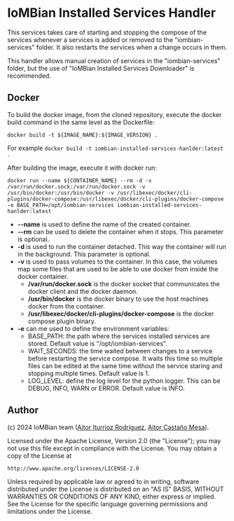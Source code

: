 # IoMBian Installed Services Handler

This services takes care of starting and stopping the compose of the services whenever a services is added or removed to the "iombian-services" folder.
It also restarts the services when a change occurs in them.

This handler allows manual creation of services in the "iombian-services" folder, but the use of "IoMBian Installed Services Downloader" is recommended.

## Docker
To build the docker image, from the cloned repository, execute the docker build command in the same level as the Dockerfile:

```
docker build -t ${IMAGE_NAME}:${IMAGE_VERSION} .
```

For example `docker build -t iombian-installed-services-hanlder:latest .`

After building the image, execute it with docker run:

```
docker run --name ${CONTAINER_NAME} --rm -d -v /var/run/docker.sock:/var/run/docker.sock -v /usr/bin/docker:/usr/bin/docker -v /usr/libexec/docker/cli-plugins/docker-compose:/usr/libexec/docker/cli-plugins/docker-compose -e BASE_PATH=/opt/iombian-services iombian-installed-services-hanlder:latest
```

- **--name** is used to define the name of the created container.
- **--rm** can be used to delete the container when it stops. This parameter is optional.
- **-d** is used to run the container detached. This way the container will run in the background. This parameter is optional.
- **-v** is used to pass volumes to the container.
In this case, the volumes map some files that are used to be able to use docker from inside the docker container.
    - **/var/run/docker.sock** is the docker socket that communicates the docker client and the docker daemon.
    - **/usr/bin/docker** is the docker binary to use the host machines docker from the container.
    - **/usr/libexec/docker/cli-plugins/docker-compose** is the docker compose plugin binary.
- **-e** can me used to define the environment variables:
    - BASE_PATH: the path where the services installed services are stored.
    Default value is "/opt/iombian-services".
    - WAIT_SECONDS: the time waited between changes to a service before restarting the service compose.
    It waits this time so multiple files can be edited at the same time without the service staring and stopping multiple times.
    Default value is 1.
    - LOG_LEVEL: define the log level for the python logger.
    This can be DEBUG, INFO, WARN or ERROR.
    Default value is INFO.

## Author
(c) 2024 IoMBian team ([Aitor Iturrioz Rodríguez](https://github.com/bodiroga), [Aitor Castaño Mesa](https://github.com/aitorcas23)).

Licensed under the Apache License, Version 2.0 (the "License");
you may not use this file except in compliance with the License.
You may obtain a copy of the License at

    http://www.apache.org/licenses/LICENSE-2.0

Unless required by applicable law or agreed to in writing, software
distributed under the License is distributed on an "AS IS" BASIS,
WITHOUT WARRANTIES OR CONDITIONS OF ANY KIND, either express or implied.
See the License for the specific language governing permissions and
limitations under the License.
